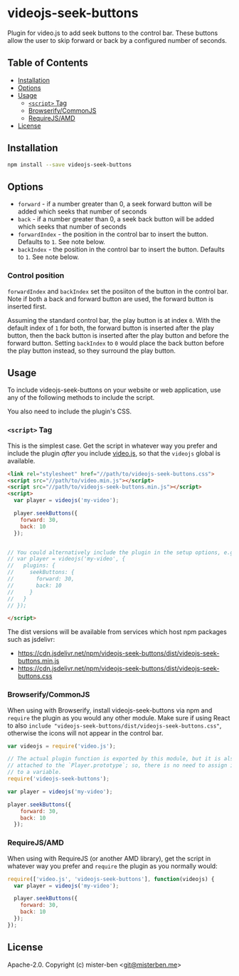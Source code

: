 # videojs-seek-buttons

Plugin for video.js to add seek buttons to the control bar. These buttons allow the user to skip forward or back by a configured number of seconds.

## Table of Contents

<!-- START doctoc generated TOC please keep comment here to allow auto update -->
<!-- DON'T EDIT THIS SECTION, INSTEAD RE-RUN doctoc TO UPDATE -->


- [Installation](#installation)
- [Options](#options)
- [Usage](#usage)
  - [`<script>` Tag](#script-tag)
  - [Browserify/CommonJS](#browserifycommonjs)
  - [RequireJS/AMD](#requirejsamd)
- [License](#license)

<!-- END doctoc generated TOC please keep comment here to allow auto update -->
## Installation

```sh
npm install --save videojs-seek-buttons
```

## Options

- `forward` - if a number greater than 0, a seek forward button will be added which seeks that number of seconds
- `back` - if a number greater than 0, a seek back button will be added which seeks that number of seconds
- `forwardIndex` - the position in the control bar to insert the button. Defaults to `1`. See note below.
- `backIndex` - the position in the control bar to insert the button. Defaults to `1`. See note below.

### Control position

`forwardIndex` and `backIndex` set the posiiton of the button in the control bar. Note if both a back and forward button are used, the forward button is inserted first.

Assuming the standard control bar, the play button is at index `0`. With the default index of `1` for both, the forward button is inserted after the play button, then the back button is inserted after the play button and before the forward button. Setting `backIndex` to `0` would place the back button before the play button instead, so they surround the play button.

## Usage

To include videojs-seek-buttons on your website or web application, use any of the following methods to include the script.

You also need to include the plugin's CSS.

### `<script>` Tag

This is the simplest case. Get the script in whatever way you prefer and include the plugin _after_ you include [video.js][videojs], so that the `videojs` global is available.

```html
<link rel="stylesheet" href="//path/to/videojs-seek-buttons.css">
<script src="//path/to/video.min.js"></script>
<script src="//path/to/videojs-seek-buttons.min.js"></script>
<script>
  var player = videojs('my-video');

  player.seekButtons({
    forward: 30,
    back: 10
  });


// You could alternatively include the plugin in the setup options, e.g.
// var player = videojs('my-video', {
//   plugins: {
//     seekButtons: {
//       forward: 30,
//       back: 10
//     }
//   }
// });

</script>
```

The dist versions will be available from services which host npm packages such as jsdelivr:

* https://cdn.jsdelivr.net/npm/videojs-seek-buttons/dist/videojs-seek-buttons.min.js
* https://cdn.jsdelivr.net/npm/videojs-seek-buttons/dist/videojs-seek-buttons.css

### Browserify/CommonJS

When using with Browserify, install videojs-seek-buttons via npm and `require` the plugin as you would any other module.
Make sure if using React to also `include "videojs-seek-buttons/dist/videojs-seek-buttons.css"`, otherwise the icons will not appear in the control bar.

```js
var videojs = require('video.js');

// The actual plugin function is exported by this module, but it is also
// attached to the `Player.prototype`; so, there is no need to assign it
// to a variable.
require('videojs-seek-buttons');

var player = videojs('my-video');

player.seekButtons({
    forward: 30,
    back: 10
  });
```

### RequireJS/AMD

When using with RequireJS (or another AMD library), get the script in whatever way you prefer and `require` the plugin as you normally would:

```js
require(['video.js', 'videojs-seek-buttons'], function(videojs) {
  var player = videojs('my-video');

  player.seekButtons({
    forward: 30,
    back: 10
  });
});
```

## License

Apache-2.0. Copyright (c) mister-ben &lt;git@misterben.me&gt;


[videojs]: http://videojs.com/

